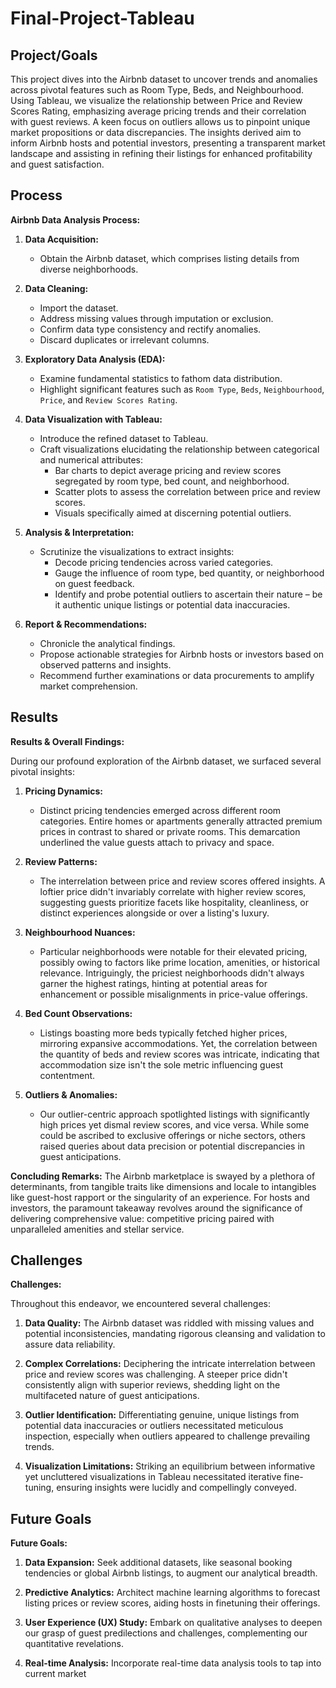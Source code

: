 # Final-Project-Tableau

## Project/Goals

This project dives into the Airbnb dataset to uncover trends and anomalies across pivotal features such as Room Type, Beds, and Neighbourhood. Using Tableau, we visualize the relationship between Price and Review Scores Rating, emphasizing average pricing trends and their correlation with guest reviews. A keen focus on outliers allows us to pinpoint unique market propositions or data discrepancies. The insights derived aim to inform Airbnb hosts and potential investors, presenting a transparent market landscape and assisting in refining their listings for enhanced profitability and guest satisfaction.

## Process

**Airbnb Data Analysis Process:**

1. **Data Acquisition:**
   - Obtain the Airbnb dataset, which comprises listing details from diverse neighborhoods.

2. **Data Cleaning:**
   - Import the dataset.
   - Address missing values through imputation or exclusion.
   - Confirm data type consistency and rectify anomalies.
   - Discard duplicates or irrelevant columns.

3. **Exploratory Data Analysis (EDA):**
   - Examine fundamental statistics to fathom data distribution.
   - Highlight significant features such as `Room Type`, `Beds`, `Neighbourhood`, `Price`, and `Review Scores Rating`.

4. **Data Visualization with Tableau:**
   - Introduce the refined dataset to Tableau.
   - Craft visualizations elucidating the relationship between categorical and numerical attributes:
     - Bar charts to depict average pricing and review scores segregated by room type, bed count, and neighborhood.
     - Scatter plots to assess the correlation between price and review scores.
     - Visuals specifically aimed at discerning potential outliers.

5. **Analysis & Interpretation:**
   - Scrutinize the visualizations to extract insights:
     - Decode pricing tendencies across varied categories.
     - Gauge the influence of room type, bed quantity, or neighborhood on guest feedback.
     - Identify and probe potential outliers to ascertain their nature – be it authentic unique listings or potential data inaccuracies.

6. **Report & Recommendations:**
   - Chronicle the analytical findings.
   - Propose actionable strategies for Airbnb hosts or investors based on observed patterns and insights.
   - Recommend further examinations or data procurements to amplify market comprehension.

## Results

**Results & Overall Findings:**

During our profound exploration of the Airbnb dataset, we surfaced several pivotal insights:

1. **Pricing Dynamics:**
   - Distinct pricing tendencies emerged across different room categories. Entire homes or apartments generally attracted premium prices in contrast to shared or private rooms. This demarcation underlined the value guests attach to privacy and space.

2. **Review Patterns:**
   - The interrelation between price and review scores offered insights. A loftier price didn't invariably correlate with higher review scores, suggesting guests prioritize facets like hospitality, cleanliness, or distinct experiences alongside or over a listing's luxury.

3. **Neighbourhood Nuances:**
   - Particular neighborhoods were notable for their elevated pricing, possibly owing to factors like prime location, amenities, or historical relevance. Intriguingly, the priciest neighborhoods didn't always garner the highest ratings, hinting at potential areas for enhancement or possible misalignments in price-value offerings.

4. **Bed Count Observations:**
   - Listings boasting more beds typically fetched higher prices, mirroring expansive accommodations. Yet, the correlation between the quantity of beds and review scores was intricate, indicating that accommodation size isn't the sole metric influencing guest contentment.

5. **Outliers & Anomalies:**
   - Our outlier-centric approach spotlighted listings with significantly high prices yet dismal review scores, and vice versa. While some could be ascribed to exclusive offerings or niche sectors, others raised queries about data precision or potential discrepancies in guest anticipations.

**Concluding Remarks:**
The Airbnb marketplace is swayed by a plethora of determinants, from tangible traits like dimensions and locale to intangibles like guest-host rapport or the singularity of an experience. For hosts and investors, the paramount takeaway revolves around the significance of delivering comprehensive value: competitive pricing paired with unparalleled amenities and stellar service.

## Challenges 

**Challenges:**

Throughout this endeavor, we encountered several challenges:

1. **Data Quality:** The Airbnb dataset was riddled with missing values and potential inconsistencies, mandating rigorous cleansing and validation to assure data reliability.

2. **Complex Correlations:** Deciphering the intricate interrelation between price and review scores was challenging. A steeper price didn't consistently align with superior reviews, shedding light on the multifaceted nature of guest anticipations.

3. **Outlier Identification:** Differentiating genuine, unique listings from potential data inaccuracies or outliers necessitated meticulous inspection, especially when outliers appeared to challenge prevailing trends.

4. **Visualization Limitations:** Striking an equilibrium between informative yet uncluttered visualizations in Tableau necessitated iterative fine-tuning, ensuring insights were lucidly and compellingly conveyed.

## Future Goals

**Future Goals:**

1. **Data Expansion:** Seek additional datasets, like seasonal booking tendencies or global Airbnb listings, to augment our analytical breadth.

2. **Predictive Analytics:** Architect machine learning algorithms to forecast listing prices or review scores, aiding hosts in finetuning their offerings.

3. **User Experience (UX) Study:** Embark on qualitative analyses to deepen our grasp of guest predilections and challenges, complementing our quantitative revelations.

4. **Real-time Analysis:** Incorporate real-time data analysis tools to tap into current market
